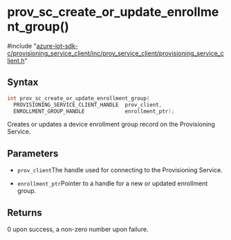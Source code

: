 # prov_sc_create_or_update_enrollment_group()

\#include "[azure-iot-sdk-c/provisioning_service_client/inc/prov_service_client/provisioning_service_client.h](../iot-c-ref-provisioning-service-client-h.md)"  

## Syntax

```C
int prov_sc_create_or_update_enrollment_group(
  PROVISIONING_SERVICE_CLIENT_HANDLE  prov_client,
  ENROLLMENT_GROUP_HANDLE             enrollment_ptr);
```

Creates or updates a device enrollment group record on the Provisioning Service.

## Parameters
* `prov_client`The handle used for connecting to the Provisioning Service. 

* `enrollment_ptr`Pointer to a handle for a new or updated enrollment group.

## Returns
0 upon success, a non-zero number upon failure.

